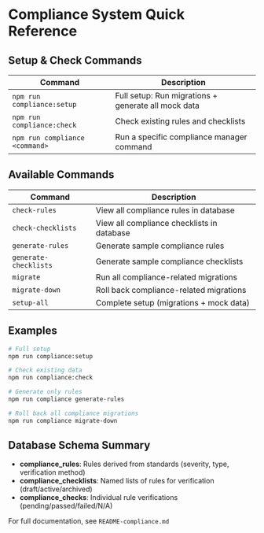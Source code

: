 # Compliance System Quick Reference

## Setup & Check Commands

| Command | Description |
|---------|-------------|
| `npm run compliance:setup` | Full setup: Run migrations + generate all mock data |
| `npm run compliance:check` | Check existing rules and checklists |
| `npm run compliance <command>` | Run a specific compliance manager command |

## Available Commands

| Command | Description |
|---------|-------------|
| `check-rules` | View all compliance rules in database |
| `check-checklists` | View all compliance checklists in database |
| `generate-rules` | Generate sample compliance rules |
| `generate-checklists` | Generate sample compliance checklists |
| `migrate` | Run all compliance-related migrations |
| `migrate-down` | Roll back compliance-related migrations |
| `setup-all` | Complete setup (migrations + mock data) |

## Examples

```bash
# Full setup
npm run compliance:setup

# Check existing data
npm run compliance:check

# Generate only rules
npm run compliance generate-rules

# Roll back all compliance migrations
npm run compliance migrate-down
```

## Database Schema Summary

- **compliance_rules**: Rules derived from standards (severity, type, verification method)
- **compliance_checklists**: Named lists of rules for verification (draft/active/archived)
- **compliance_checks**: Individual rule verifications (pending/passed/failed/N/A)

For full documentation, see `README-compliance.md` 